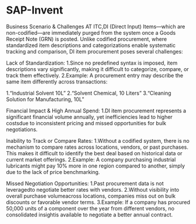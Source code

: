 # SAP-Invent
Business Scenario & Challenges
AT ITC,DI (Direct Input) Items—which are non-codified—are immediately purged from the system once a Goods Receipt Note (GRN) is posted. Unlike codified procurement, where standardized item descriptions and categorizations enable systematic tracking and comparison, DI item procurement poses several challenges:

Lack of Standardization:
1.Since no predefined syntax is imposed, item descriptions vary significantly, making it difficult to categorize, compare, or track them effectively.
2.Example: A procurement entry may describe the same item differently across transactions:

1.“Industrial Solvent 10L”
2.“Solvent Chemical, 10 Liters”
3.“Cleaning Solution for Manufacturing, 10L”

Financial Impact & High Annual Spend:
1.DI item procurement represents a significant financial volume annually, yet inefficiencies lead to higher costsdue to inconsistent pricing and missed opportunities for bulk negotiations.

Inability to Track or Compare Rates:
1.Without a codified system, there is no mechanism to compare rates across locations, vendors, or past purchases. This makes it difficult to identify the best deal based on historical data or current market offerings.
2.Example: A company purchasing industrial lubricants might pay 10% more in one region compared to another, simply due to the lack of price benchmarking.

Missed Negotiation Opportunities:
1.Past procurement data is not leveragedto negotiate better rates with vendors.
2.Without visibility into overall purchase volumeacross locations, companies miss out on bulk discounts or favorable vendor terms.
3.Example: If a company has procured 50,000 units of a component over the year from different vendors, no consolidated insightis available to negotiate a better annual contract.
